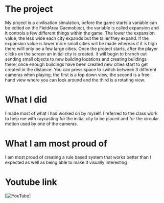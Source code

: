 # The project
My project is a civilisation simulation, before the game starts a variable can be edited on the FieldArea Gaemobject, the variable is called expansion and it controls a few different things within the game. The lower the expansion value, the less wide each city expands but the taller they expand. If the expansion value is lower more small cities will be made whereas if it is high there willl only be a few large cities. Once the project starts, after the player clicks on the screen an initial city is created. It will begin to branch out sending small objects to new building locations and creating buildings there, once enough buildings have been created new cities start to get created in the distance. You can press space to switch between 3 different cameras when playing, the first is a top down view, the second is a free hand view where you can look around and the third is a rotating view.

# What I did
I made most of what I had worked on by myself. I referred to the class work to help me with raycasting for the initial city to be placed and for the circular motion used by one of the cameras.

# What I am most proud of
I am most proud of creating a rule based system that works better than I expected as well as being able to make it visually interesting

# Youtube link
[![YouTube](https://youtu.be/QBFpcrr58N4)]
